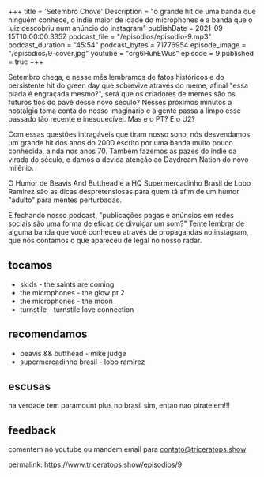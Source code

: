 +++
title = 'Setembro Chove'
Description = "o grande hit de uma banda que ninguém conhece, o indie maior de idade do microphones e a banda que o luiz descobriu num anúncio do instagram"
publishDate = 2021-09-15T10:00:00.335Z
podcast_file = "/episodios/episodio-9.mp3"
podcast_duration = "45:54"
podcast_bytes = 71776954
episode_image = "/episodios/9-cover.jpg"
youtube = "crg6HuhEWus"
episode = 9
published = true
+++


Setembro chega, e nesse mês lembramos de fatos históricos e do persistente hit do green day que sobrevive através do meme, afinal "essa piada é engraçada mesmo?", será que os criadores de memes são os futuros tios do pavê desse novo século? Nesses próximos minutos a nostalgia toma conta do nosso imaginário e a gente passa a limpo esse passado tão recente e inesquecível. Mas e o PT? E o U2?

Com essas questões intragáveis que tiram nosso sono, nós desvendamos um grande hit dos anos do 2000 escrito por uma banda muito pouco conhecida, ainda nos anos 70. Também fazemos as pazes do indie da virada do século, e damos a devida atenção ao Daydream Nation do novo milênio. 

O Humor de Beavis And Butthead e a HQ Supermercadinho Brasil de Lobo Ramirez são as dicas despretensiosas para quem tá afim de um humor "adulto" para mentes perturbadas.

E fechando nosso podcast, "publicações pagas e anúncios em redes sociais são uma forma de eficaz de divulgar um som?" Tente lembrar de alguma banda que você conheceu através de propagandas no instagram, que nós contamos o que apareceu de legal no nosso radar.

## tocamos
* skids - the saints are coming
* the microphones - the glow pt 2
* the microphones - the moon
* turnstile - turnstile love connection

## recomendamos
* beavis && butthead - mike judge
* supermercadinho brasil - lobo ramirez

## escusas
na verdade tem paramount plus no brasil sim, entao nao pirateiem!!!

## feedback
comentem no youtube ou mandem email para contato@triceratops.show

permalink: https://www.triceratops.show/episodios/9

